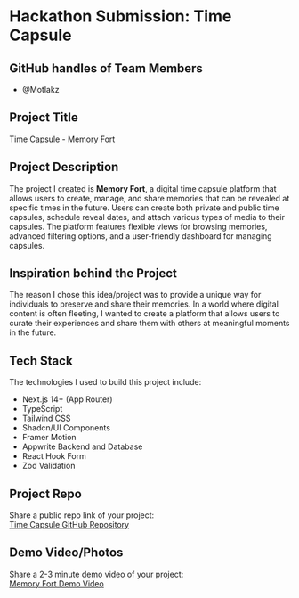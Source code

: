 # Hackathon Submission: Time Capsule

## GitHub handles of Team Members

- @Motlakz

## Project Title

Time Capsule - Memory Fort

## Project Description

The project I created is **Memory Fort**, a digital time capsule platform that allows users to create, manage, and share memories that can be revealed at specific times in the future. Users can create both private and public time capsules, schedule reveal dates, and attach various types of media to their capsules. The platform features flexible views for browsing memories, advanced filtering options, and a user-friendly dashboard for managing capsules.

## Inspiration behind the Project 

The reason I chose this idea/project was to provide a unique way for individuals to preserve and share their memories. In a world where digital content is often fleeting, I wanted to create a platform that allows users to curate their experiences and share them with others at meaningful moments in the future.

## Tech Stack

The technologies I used to build this project include:

- Next.js 14+ (App Router)
- TypeScript
- Tailwind CSS
- Shadcn/UI Components
- Framer Motion
- Appwrite Backend and Database
- React Hook Form
- Zod Validation

## Project Repo  

Share a public repo link of your project:  
[Time Capsule GitHub Repository](https://github.com/Motlakz/time-capsule)

## Demo Video/Photos

Share a 2-3 minute demo video of your project:  
[Memory Fort Demo Video](https://youtu.be/W-bjdtY_HiI?si=ivySJxRig9hVNUC9)
